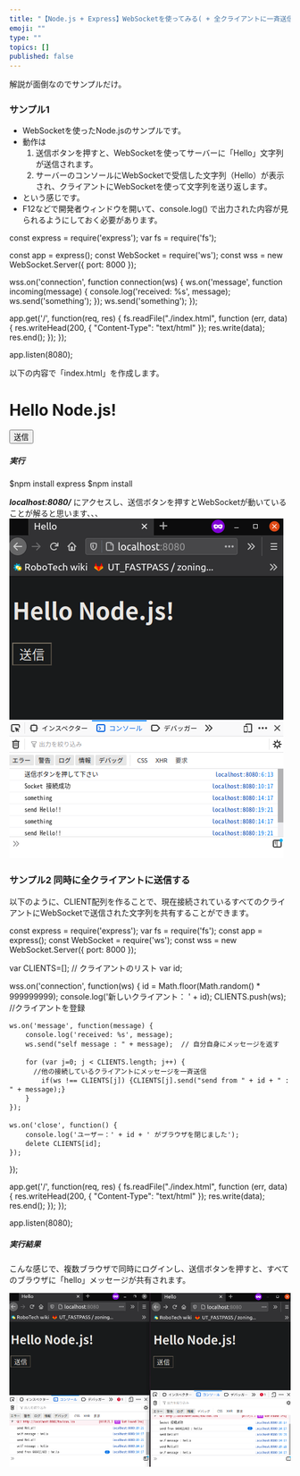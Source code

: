 ```yaml
---
title: "【Node.js + Express】WebSocketを使ってみる( + 全クライアントに一斉送信)"
emoji: ""
type: ""
topics: []
published: false
---
```


解説が面倒なのでサンプルだけ。

### サンプル1

* WebSocketを使ったNode.jsのサンプルです。
* 動作は  
   1. 送信ボタンを押すと、WebSocketを使ってサーバーに「Hello」文字列が送信されます。  
   2. サーバーのコンソールにWebSocketで受信した文字列（Hello）が表示され、クライアントにWebSocketを使って文字列を送り返します。
* という感じです。
* F12などで開発者ウィンドウを開いて、console.log() で出力された内容が見られるようにしておく必要があります。

const express = require('express');
var fs = require('fs');

const app = express();
const WebSocket = require('ws');
const wss = new WebSocket.Server({ port: 8000 });

wss.on('connection', function connection(ws) {
  ws.on('message', function incoming(message) {
    console.log('received: %s', message);
    ws.send('something');
  });
  ws.send('something');
});


app.get('/', function(req, res) {
    fs.readFile("./index.html", function (err, data) {
        res.writeHead(200, { "Content-Type": "text/html" });
        res.write(data);
        res.end();
    });
});

app.listen(8080);

  
以下の内容で「index.html」を作成します。

<!DOCTYPE html>
<html>
<head><meta charset="UTF-8" /><title>Hello</title></head>

<script type="text/javascript">
    console.log("送信ボタンを押して下さい");
    var sock = new WebSocket('ws://127.0.0.1:8000');

    sock.addEventListener('open',function(e){// 接続
        console.log('Socket 接続成功');
    });

    sock.addEventListener('message',function(e){// サーバーからデータを受け取る
        console.log(e.data);
    });

    document.addEventListener('DOMContentLoaded',function(e){
        document.getElementById('sample').addEventListener('click',function(e){
            console.log("send Hello!!");
            sock.send('hello');// WebSocketでサーバーに文字列を送信
        });
    });
</script>
</head>

<body>
    <h1>Hello Node.js!</h1>
    <input type="button" id="sample" value="送信">
</body>
</html>
  
  
##### 実行

$npm install express
$npm install 

  
**_localhost:8080/_** にアクセスし、送信ボタンを押すとWebSocketが動いていることが解ると思います、、、  
![f:id:pythonjacascript:20210420223013p:plain](/images/ppythonjacascript2021042020210420223013.png)

### サンプル2 同時に全クライアントに送信する

以下のように、CLIENT配列を作ることで、現在接続されているすべてのクライアントにWebSocketで送信された文字列を共有することができます。

const express = require('express');
var fs = require('fs');
const app = express();
const WebSocket = require('ws');
const wss = new WebSocket.Server({ port: 8000 });

var CLIENTS=[]; // クライアントのリスト
var id;

wss.on('connection', function(ws) {
    id = Math.floor(Math.random() * 999999999);
    console.log('新しいクライアント： ' + id);
    CLIENTS.push(ws); //クライアントを登録

    ws.on('message', function(message) {
        console.log('received: %s', message);
        ws.send("self message : " + message);  // 自分自身にメッセージを返す

        for (var j=0; j < CLIENTS.length; j++) {
          //他の接続しているクライアントにメッセージを一斉送信
            if(ws !== CLIENTS[j]) {CLIENTS[j].send("send from " + id + " : " + message);} 
        }
    });

    ws.on('close', function() {
        console.log('ユーザー：' + id + ' がブラウザを閉じました');
        delete CLIENTS[id];
    });
});

app.get('/', function(req, res) {
    fs.readFile("./index.html", function (err, data) {
        res.writeHead(200, { "Content-Type": "text/html" });
        res.write(data);
        res.end();
    });
});

app.listen(8080);
  
  
##### 実行結果

こんな感じで、複数ブラウザで同時にログインし、送信ボタンを押すと、すべてのブラウザに「hello」メッセージが共有されます。

![f:id:pythonjacascript:20210420223638p:plain](/images/ppythonjacascript2021042020210420223638.png)
